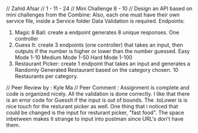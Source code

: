 // Zahid Afsar
// 1 - 11 - 24
// Mini Challenge 8 - 10
// Design an API based on mini challenges from the Combine:
Also, each one must have their own service file, inside a Service folder
Data Validation is required.
Endpoints:
1. Magic 8 Ball: create a endpoint generates 8 unique responses. One controller
2. Guess It: create 3 endpoints (one controller) that takes an input, then outputs if the number is higher or lower than the number guessed.
Easy Mode 1-10
Medium Mode 1-50
Hard Mode 1-100
3. Restaurant Picker: create 1 endpoint that takes an input and generates a Randomly Generated Restaurant based on the category chosen. 10 Restaurants per category.

// Peer Review by : Kyle Ma 
// Peer Comment : Assignment is complete and code is organized nicely. All the validation is done correctly. I like that there is an error code for GuessIt if the input is out of bounds. The .toLower is is nice touch for the resturant picker as well. 
One thing that i noticed that could be changed is the input for resturant picker, "fast food". The space inbetween makes it strange to input into postman since URL's don't have them. 
